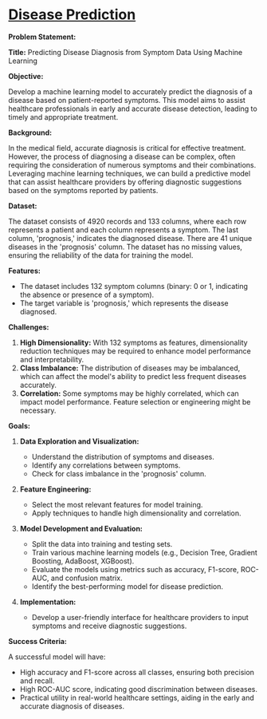 # [Disease Prediction](https://diseasepredict.godstimeedet.com/)



**Problem Statement:**

**Title:** Predicting Disease Diagnosis from Symptom Data Using Machine Learning

**Objective:** 

Develop a machine learning model to accurately predict the diagnosis of a disease based on patient-reported symptoms. This model aims to assist healthcare professionals in early and accurate disease detection, leading to timely and appropriate treatment.

**Background:**

In the medical field, accurate diagnosis is critical for effective treatment. However, the process of diagnosing a disease can be complex, often requiring the consideration of numerous symptoms and their combinations. Leveraging machine learning techniques, we can build a predictive model that can assist healthcare providers by offering diagnostic suggestions based on the symptoms reported by patients.

**Dataset:**

The dataset consists of 4920 records and 133 columns, where each row represents a patient and each column represents a symptom. The last column, 'prognosis,' indicates the diagnosed disease. There are 41 unique diseases in the 'prognosis' column. The dataset has no missing values, ensuring the reliability of the data for training the model.

**Features:**

- The dataset includes 132 symptom columns (binary: 0 or 1, indicating the absence or presence of a symptom).
- The target variable is 'prognosis,' which represents the disease diagnosed.

**Challenges:**

1. **High Dimensionality:** With 132 symptoms as features, dimensionality reduction techniques may be required to enhance model performance and interpretability.
2. **Class Imbalance:** The distribution of diseases may be imbalanced, which can affect the model's ability to predict less frequent diseases accurately.
3. **Correlation:** Some symptoms may be highly correlated, which can impact model performance. Feature selection or engineering might be necessary.

**Goals:**

1. **Data Exploration and Visualization:**
   - Understand the distribution of symptoms and diseases.
   - Identify any correlations between symptoms.
   - Check for class imbalance in the 'prognosis' column.

2. **Feature Engineering:**
   - Select the most relevant features for model training.
   - Apply techniques to handle high dimensionality and correlation.

3. **Model Development and Evaluation:**
   - Split the data into training and testing sets.
   - Train various machine learning models (e.g., Decision Tree, Gradient Boosting, AdaBoost, XGBoost).
   - Evaluate the models using metrics such as accuracy, F1-score, ROC-AUC, and confusion matrix.
   - Identify the best-performing model for disease prediction.

4. **Implementation:**
   - Develop a user-friendly interface for healthcare providers to input symptoms and receive diagnostic suggestions.

**Success Criteria:**

A successful model will have:
- High accuracy and F1-score across all classes, ensuring both precision and recall.
- High ROC-AUC score, indicating good discrimination between diseases.
- Practical utility in real-world healthcare settings, aiding in the early and accurate diagnosis of diseases.
